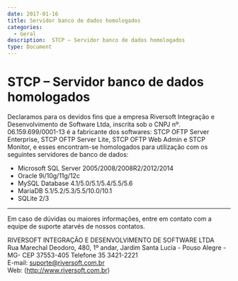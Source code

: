 ```yaml
---
date: 2017-01-16
title: Servidor banco de dados homologados
categories:
  - Geral
description:  STCP – Servidor banco de dados homologados
type: Document
---
```


# STCP – Servidor banco de dados homologados 

Declaramos para os devidos fins que a empresa Riversoft Integração e Desenvolvimento de Software Ltda, inscrita sob o CNPJ nº. 06.159.699/0001-13 é a fabricante dos softwares: STCP OFTP Server Enterprise, STCP OFTP Server Lite, STCP OFTP Web Admin e STCP Monitor, e esses encontram-se homologados para utilização com os seguintes servidores de banco de dados: 
 
* Microsoft SQL Server 2005/2008/2008R2/2012/2014    
* Oracle 9i/10g/11g/12c    
* MySQL Database 4.1/5.0/5.1/5.4/5.5/5.6    
* MariaDB 5.1/5.2/5.3/5.5/10.0/10.1    
* SQLite 2/3  

----
Em caso de dúvidas ou maiores informações, entre em contato com a equipe de suporte atarvés de nossos contatos. 
 
RIVERSOFT INTEGRAÇÃO E DESENVOLVIMENTO DE SOFTWARE LTDA   
Rua Marechal Deodoro, 480, 1º andar, Jardim Santa Lucia - Pouso Alegre - MG- CEP 37553-405
Telefone 35 3421-2221   
E-mail: suporte@riversoft.com.br   
Web: (http://www.riversoft.com.br)